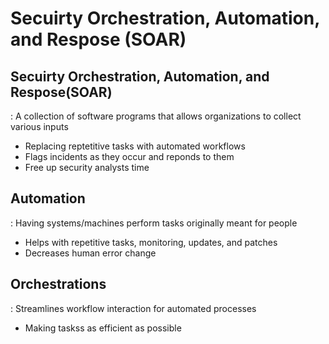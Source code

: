 
# Secuirty Orchestration, Automation, and Respose (SOAR)

## Secuirty Orchestration, Automation, and Respose(SOAR)
 : A collection of software programs that allows organizations to collect various inputs
* Replacing reptetitive tasks with automated workflows
* Flags incidents as they occur and reponds to them
* Free up security analysts time


## Automation
 : Having systems/machines perform tasks originally meant for people
* Helps with repetitive tasks, monitoring, updates, and patches
* Decreases human error change


## Orchestrations
 : Streamlines workflow interaction for automated processes
* Making taskss as efficient as possible
